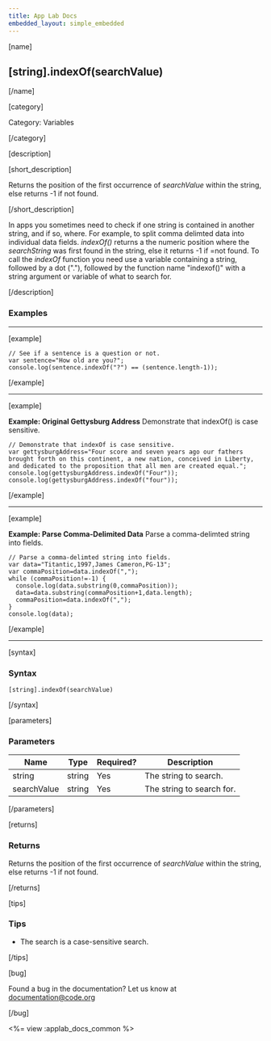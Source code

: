 ```yaml
---
title: App Lab Docs
embedded_layout: simple_embedded
---
```


[name]

## [string].indexOf(searchValue)

[/name]

[category]

Category: Variables

[/category]

[description]

[short_description]

Returns the position of the first occurrence of *searchValue* within the string, else returns -1 if not found.

[/short_description]

In apps you sometimes need to check if one string is contained in another string, and if so, where. For example, to split comma delimted data into individual data fields. *indexOf()* returns a the numeric position where the *searchString* was first found in the string, else it returns -1 if =not found. To call the *indexOf* function you need use a variable containing a string, followed by a dot ("."), followed by the function name "indexof()" with a string argument or variable of what to search for.

[/description]

### Examples
____________________________________________________

[example]

```
// See if a sentence is a question or not.
var sentence="How old are you?";
console.log(sentence.indexOf("?") == (sentence.length-1));
```

[/example]
____________________________________________________

[example]

**Example: Original Gettysburg Address** Demonstrate that indexOf() is case sensitive.

```
// Demonstrate that indexOf is case sensitive.
var gettysburgAddress="Four score and seven years ago our fathers brought forth on this continent, a new nation, conceived in Liberty, and dedicated to the proposition that all men are created equal.";
console.log(gettysburgAddress.indexOf("Four"));
console.log(gettysburgAddress.indexOf("four"));
```

[/example]
____________________________________________________
[example]

**Example: Parse Comma-Delimited Data** Parse a comma-delimted string into fields.

```
// Parse a comma-delimted string into fields.
var data="Titantic,1997,James Cameron,PG-13";
var commaPosition=data.indexOf(",");
while (commaPosition!=-1) {
  console.log(data.substring(0,commaPosition));
  data=data.substring(commaPosition+1,data.length);
  commaPosition=data.indexOf(",");
}
console.log(data);
```

[/example]
____________________________________________________
[syntax]

### Syntax

```
[string].indexOf(searchValue)
```

[/syntax]

[parameters]

### Parameters

| Name  | Type | Required? | Description |
|-----------------|------|-----------|-------------|
| string | string | Yes | The string to search. |
| searchValue | string | Yes | The string to search for. |

[/parameters]

[returns]

### Returns
Returns the position of the first occurrence of *searchValue* within the string, else returns -1 if not found.

[/returns]

[tips]

### Tips
- The search is a case-sensitive search. 

[/tips]

[bug]

Found a bug in the documentation? Let us know at documentation@code.org

[/bug]

<%= view :applab_docs_common %>
